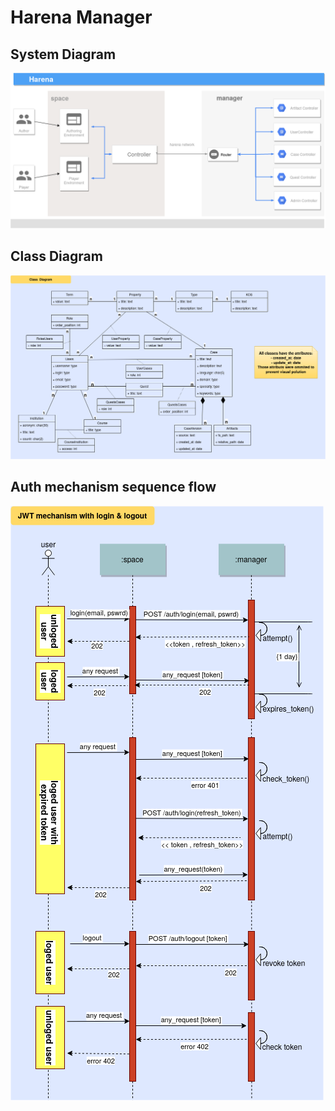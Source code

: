 # Harena Manager

## System Diagram

![system](https://github.com/datasci4health/harena-docs/blob/master/manager/imgs/system_diagram.png)

## Class Diagram

![classes](https://github.com/datasci4health/harena-docs/blob/master/manager/imgs/class_diagram.png)

## Auth mechanism sequence flow

![classes](https://github.com/datasci4health/harena-docs/blob/master/manager/imgs/auth_sequence_flow.png)
